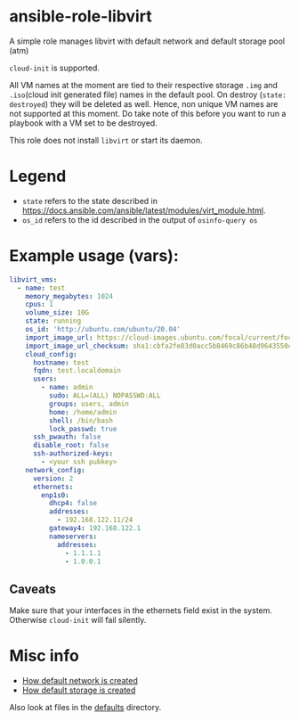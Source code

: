 # ansible-role-libvirt

A simple role manages libvirt with default network and default storage pool (atm)

`cloud-init` is supported.

All VM names at the moment are tied to their respective storage `.img` and `.iso`(cloud init generated file) names in the default pool. On destroy (`state: destroyed`) they will be deleted as well. Hence, non unique VM names are not supported at this moment. Do take note of this before you want to run a playbook with a VM set to be destroyed.

This role does not install `libvirt` or start its daemon.

# Legend
  * `state` refers to the state described in https://docs.ansible.com/ansible/latest/modules/virt_module.html.
  * `os_id` refers to the id described in the output of `osinfo-query os`

# Example usage (vars):

```yaml
libvirt_vms:
  - name: test
    memory_megabytes: 1024
    cpus: 1
    volume_size: 10G
    state: running
    os_id: 'http://ubuntu.com/ubuntu/20.04'
    import_image_url: https://cloud-images.ubuntu.com/focal/current/focal-server-cloudimg-amd64.img
    import_image_url_checksum: sha1:cbfa2fe83d0acc5b8469c86b48d9643550c35ff8
    cloud_config:
      hostname: test
      fqdn: test.localdomain
      users:
        - name: admin
          sudo: ALL=(ALL) NOPASSWD:ALL
          groups: users, admin
          home: /home/admin
          shell: /bin/bash
          lock_passwd: true
      ssh_pwauth: false
      disable_root: false
      ssh-authorized-keys:
        - <your ssh pubkey>
    network_config:
      version: 2
      ethernets:
        enp1s0:
          dhcp4: false
          addresses:
            - 192.168.122.11/24
          gateway4: 192.168.122.1
          nameservers:
            addresses:
              - 1.1.1.1
              - 1.0.0.1
```

## Caveats

Make sure that your interfaces in the ethernets field exist in the system. Otherwise `cloud-init` will fail silently.

# Misc info

* [How default network is created](/templates/network.xml.j2)
* [How default storage is created](/tasks/ensure-default-storage-pool.yml)

Also look at files in the [defaults](/defaults) directory.
